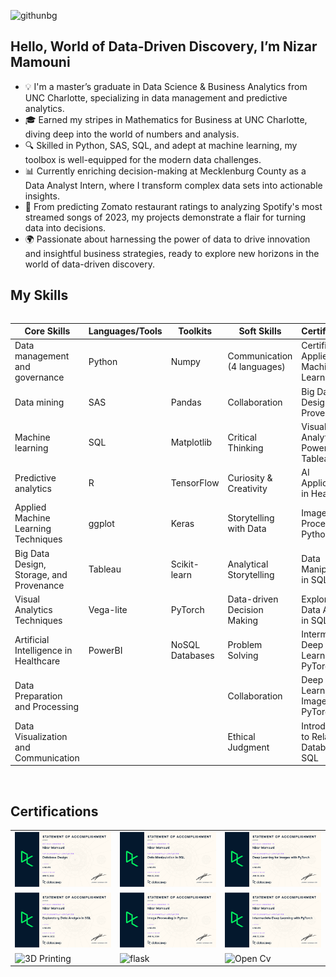 ![githunbg](https://github.com/nmammouni/nmammouni/assets/125776167/509a53dd-97c9-4b44-81ec-57a8f6a1467d)
## Hello, World of Data-Driven Discovery, I’m Nizar Mamouni

- 💡 I'm a master’s graduate in Data Science & Business Analytics from UNC Charlotte, specializing in data management and predictive analytics.
- 🎓 Earned my stripes in Mathematics for Business at UNC Charlotte, diving deep into the world of numbers and analysis.
- 🔍 Skilled in Python, SAS, SQL, and adept at machine learning, my toolbox is well-equipped for the modern data challenges.
- 📊 Currently enriching decision-making at Mecklenburg County as a Data Analyst Intern, where I transform complex data sets into actionable insights.
- 🤖 From predicting Zomato restaurant ratings to analyzing Spotify's most streamed songs of 2023, my projects demonstrate a flair for turning data into decisions.
- 🌍 Passionate about harnessing the power of data to drive innovation and insightful business strategies, ready to explore new horizons in the world of data-driven discovery.
## My Skills


<div style="overflow-x: auto;">
  <table>
    <thead>
      <tr>
        <th>Core Skills</th>
        <th>Languages/Tools</th>
        <th>Toolkits</th>
        <th>Soft Skills</th>
        <th>Certifications</th>
      </tr>
    </thead>
    <tbody>
      <tr>
        <td>Data management and governance</td>
        <td>Python</td>
        <td>Numpy</td>
        <td>Communication (4 languages)</td>
        <td>Certified in Applied Machine Learning</td>
      </tr>
      <tr>
        <td>Data mining</td>
        <td>SAS</td>
        <td>Pandas</td>
        <td>Collaboration</td>
        <td>Big Data Design and Provenance</td>
      </tr>
      <tr>
        <td>Machine learning</td>
        <td>SQL</td>
        <td>Matplotlib</td>
        <td>Critical Thinking</td>
        <td>Visual Analytics with Power BI and Tableau</td>
      </tr>
      <tr>
        <td>Predictive analytics</td>
        <td>R</td>
        <td>TensorFlow</td>
        <td>Curiosity & Creativity</td>
        <td>AI Applications in Healthcare</td>
      </tr>
      <tr>
        <td>Applied Machine Learning Techniques</td>
        <td>ggplot</td>
        <td>Keras</td>
        <td>Storytelling with Data</td>
        <td>Image Processing in Python</td>
      </tr>
      <tr>
        <td>Big Data Design, Storage, and Provenance</td>
        <td>Tableau</td>
        <td>Scikit-learn</td>
        <td>Analytical Storytelling</td>
        <td>Data Manipulation in SQL</td>
      </tr>
      <tr>
        <td>Visual Analytics Techniques</td>
        <td>Vega-lite</td>
        <td>PyTorch</td>
        <td>Data-driven Decision Making</td>
        <td>Exploratory Data Analysis in SQL</td>
      </tr>
      <tr>
        <td>Artificial Intelligence in Healthcare</td>
        <td>PowerBI</td>
        <td>NoSQL Databases</td>
        <td>Problem Solving</td>
        <td>Intermediate Deep Learning with PyTorch</td>
      </tr>
      <tr>
        <td>Data Preparation and Processing</td>
        <td></td>
        <td></td>
        <td>Collaboration</td>
        <td>Deep Learning for Images with PyTorch</td>
      </tr>
      <tr>
        <td>Data Visualization and Communication</td>
        <td></td>
        <td></td>
        <td>Ethical Judgment</td>
        <td>Introduction to Relational Databases in SQL</td>
      </tr>
    </tbody>
  </table>
</div>
<br>

## Certifications
<table>
  <tr>
<td width="30%">
  <img src="certificate1.png" alt="convolutional Networks" />
  </td>
  
<td width="30%">
   <img src="certificate2.png" alt="Deep_learning" />
  </td>
  
<td  width="30%">
   <img src="certificate3.png" alt="AI For Every One" />
  </td>
  </tr>
  
  
  
  <tr>
<td width="30%">
  <img src="certificate4.png" alt="Python Micrsoft ceritification" />
  </td>
  
<td width="30%">
   <img src="certificate5.png" alt="introduction to tensorflow" />
  </td>
  
<td  width="30%">
   <img src="certificate6.png" alt="python Projects" />
  </td>
  </tr>
  
  
  
 <tr>
<td width="30%">
  <img src="3DPrinting.jpg" alt="3D Printing" />
  </td>
  
<td width="30%">
   <img src="flask.jpg" alt="flask" />
  </td>
  
<td  width="30%">
   <img src="ocvcertificate.jpg" alt="Open Cv" />
  </td>
  </tr>
  
  
  
  
  
</table>

